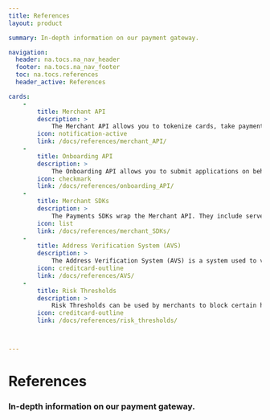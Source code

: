 ```yaml
---
title: References
layout: product

summary: In-depth information on our payment gateway.

navigation:
  header: na.tocs.na_nav_header
  footer: na.tocs.na_nav_footer
  toc: na.tocs.references
  header_active: References

cards:
    -                
        title: Merchant API
        description: >
            The Merchant API allows you to tokenize cards, take payments, store customer data and query transactions.
        icon: notification-active
        link: /docs/references/merchant_API/
    -
        title: Onboarding API
        description: >
            The Onboarding API allows you to submit applications on behalf of sub-merchants.
        icon: checkmark
        link: /docs/references/onboarding_API/
    -
        title: Merchant SDKs
        description: >
            The Payments SDKs wrap the Merchant API. They include server, mobile and browser SDKs.
        icon: list
        link: /docs/references/merchant_SDKs/
    -
        title: Address Verification System (AVS)
        description: >
            The Address Verification System (AVS) is a system used to verify the address of a person claiming to own a credit card.
        icon: creditcard-outline
        link: /docs/references/AVS/
    -
        title: Risk Thresholds
        description: >
            Risk Thresholds can be used by merchants to block certain high risk transactions.
        icon: creditcard-outline
        link: /docs/references/risk_thresholds/



---
```


# References

### In-depth information on our payment gateway.
